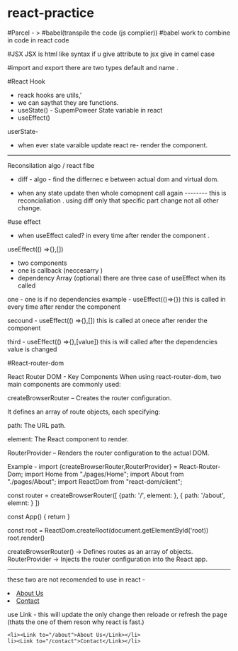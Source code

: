 # react-practice

#Parcel - > #babel(transpile the code (js complier))
#babel work to combine in code in react code

#JSX
JSX is html like syntax
if u give attribute to jsx give in camel case

#import and export
there are two types
default and name .

#React Hook

- reack hooks are utils,'
- we can saythat they are functions.
- useState() - SupemPoweer State variable in react
- useEffect()

userState-

- when ever state varaible update react re- render the component.

---

Reconsilation algo / react fibe

- diff - algo - find the differnec e between actual dom and virtual dom.

- when any state update then whole comopnent call again -------- this is reconcialiation .
  using diff only that specific part change not all other change.

#use effect

- when useEffect caled?
  in every time after render the component .

useEffect(() =>{},[])

- two components
- one is callback (neccesarry )
- dependency Array (optional)
  there are three case of useEffect when its called

one -
one is if no dependencies
example -
useEffect(()=>{})
this is called in every time after render the component

secound -
useEffect(() =>{},[])
this is called at onece after render the component

third -
useEffect(() =>{},[value])
this is will called after the dependencies value is changed

#React-router-dom

React Router DOM - Key Components
When using react-router-dom, two main components are commonly used:

createBrowserRouter – Creates the router configuration.

It defines an array of route objects, each specifying:

path: The URL path.

element: The React component to render.

RouterProvider – Renders the router configuration to the actual DOM.

Example -
import {createBrowserRouter,RouterProvider} = React-Router-Dom;
import Home from "./pages/Home";
import About from "./pages/About";
import ReactDom from "react-dom/client";

const router = createBrowserRouter([
    {path: '/',
    element: <Home/>},
    {
    path: '/about',
    elemnt: <About/>
    }
])

const App() {
    return <RouterProvider router = {router}/>
}


const root = ReactDom.createRoot(document.getElementById('root))
root.render(<App/>)


createBrowserRouter() → Defines routes as an array of objects.
RouterProvider → Injects the router configuration into the React app.


----------------------------------
these two are not recomended to use in react - 
    <li><a href="/about">About Us</a></li>
    <li><a href="/contact">Contact</a></li>

use Link - this will update the only change then reloade or refresh the page (thats the one of them reson why react is fast.)

    <li><Link to="/about">About Us</Link></li>
    li><Link to="/contact">Contact</Link></li>





